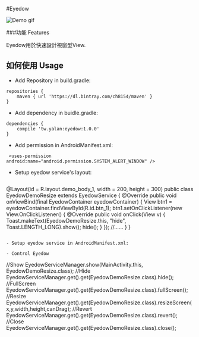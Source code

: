 
#Eyedow

![Demo gif](http://i.imgur.com/DUI3jr8.gif)



###功能 Features

Eyedow用於快速設計視窗型View.

## 如何使用 Usage
 - Add Repository in build.gradle: 
```
repositories {
    maven { url 'https://dl.bintray.com/ch8154/maven' }
}
```
  

 - Add dependency in buidle.gradle:

```
dependencies {
    compile 'tw.yalan:eyedow:1.0.0'
}
```
- Add permission in AndroidManifest.xml:
```
 <uses-permission android:name="android.permission.SYSTEM_ALERT_WINDOW" />
  ```

- Setup eyedow service's layout:
  ```
@Layout(id = R.layout.demo_body_1, width = 200, height = 300)
public class EyedowDemoResize extends EyedowService {
	    @Override
	    public void onViewBind(final EyedowContainer eyedowContainer) {
	        View btn1 = eyedowContainer.findViewById(R.id.btn_1);
	        btn1.setOnClickListener(new View.OnClickListener() {
	            @Override
	            public void onClick(View v) {
	                Toast.makeText(EyedowDemoResize.this, "hide", Toast.LENGTH_LONG).show();
	                hide();
	            }
	        });
			//......
	    }
}
 ```
 
- Setup eyedow service in AndroidManifest.xml:
   ```
<service android:name=".service.EyedowDemoResize"></service>
<service android:name=".service.EyedowDemoFullScreen"></service>
 ```
- Control Eyedow

   ```
  //Show
 EyedowServiceManager.show(MainActivity.this, EyedowDemoResize.class);
 //Hide
 EyedowServiceManager.get().get(EyedowDemoResize.class).hide();
 //FullScreen
 EyedowServiceManager.get().get(EyedowDemoResize.class).fullScreen();
 //Resize
 EyedowServiceManager.get().get(EyedowDemoResize.class).resizeScreen(x,y,width,height,canDrag);
 //Revert
 EyedowServiceManager.get().get(EyedowDemoResize.class).revert();
 //Close
 EyedowServiceManager.get().get(EyedowDemoResize.class).close();
 ```